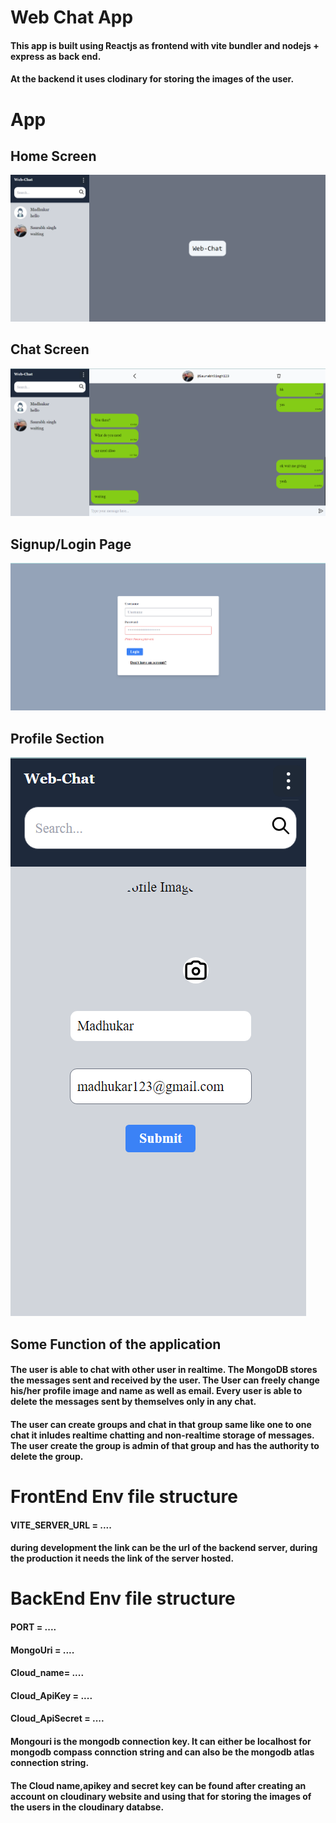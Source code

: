 # Web Chat App
#### This app is built using Reactjs as frontend with vite bundler and nodejs + express as back end.
#### At the backend it uses clodinary for storing the images of the user.
# App
## Home Screen
![Home Screen](image.png)
## Chat Screen
![Chat Screen](image-1.png)
## Signup/Login Page
![Login Screen](image-2.png)
## Profile Section
![Profile Section](image-3.png)

## Some Function of the application
#### The user is able to chat with other user in realtime. The MongoDB stores the messages sent and received by the user. The User can freely change his/her profile image and name as well as email. Every user is able to delete the messages sent by themselves only in any chat.
#### The user can create groups and chat in that group same like one to one chat it inludes realtime chatting and non-realtime storage of messages. The user create the group is admin of that group and has the authority to delete the group. 

# FrontEnd Env file structure
#### VITE_SERVER_URL = ....
#### during development the link can be the url of the backend server, during the production it needs the link of the server hosted.
# BackEnd Env file structure
#### PORT = ....
#### MongoUri = ....
#### Cloud_name= ....
#### Cloud_ApiKey = ....
#### Cloud_ApiSecret = ....
#### Mongouri is the mongodb connection key. It can either be localhost for mongodb compass connction string and can also be the mongodb atlas connection string.
#### The Cloud name,apikey and secret key can be found after creating an account on cloudinary website and using that for storing the images of the users in the cloudinary databse.

